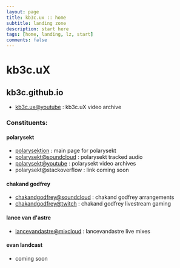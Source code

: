 ```yaml
---
layout: page
title: kb3c.ux :: home
subtitle: landing zone
description: start here
tags: [home, landing, lz, start]
comments: false
---
```



# kb3c.uX

## kb3c.github.io

* [kb3c.ux@youtube](https://youtube.com/kb3cux) : kb3c.uX video archive

### Constituents:

#### polarysekt

* [polarysektion](https://polarysekt.github.io/) : main page for polarysekt
* [polarysekt@soundcloud](https://soundcloud.com/polarysekt/) : polarysekt tracked audio
* [polarysekt@youtube](https://youtube.com/polarysekt/) : polarysekt video archives
* polarysekt@stackoverflow : link coming soon 

#### chakand godfrey

* [chakandgodfrey@soundcloud](https://soundcloud.com/chakand_godfrey/) : chakand godfrey arrangements
* [chakandgodfrey@twitch](https://twitch.tv/chakandgodfrey/) : chakand godfrey livestream gaming

#### lance van d'astre

* [lancevandastre@mixcloud](https://mixcloud.com/lancevandastre/) : lancevandastre live mixes

#### evan landcast

* coming soon
